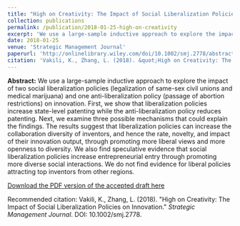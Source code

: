 ```yaml
---
title: "High on Creativity: The Impact of Social Liberalization Policies on Innovation"
collection: publications
permalink: /publication/2018-01-25-high-on-creativity
excerpt: 'We use a large-sample inductive approach to explore the impact of two social liberalization policies (legalization of same-sex civil unions and medical marijuana) and one anti-liberalization policy (passage of abortion restrictions) on innovation. First, we show that liberalization policies increase state-level patenting while the anti-liberalization policy reduces patenting. Next, we examine three possible mechanisms that could explain the findings. The results suggest...'
date: 2018-01-25
venue: 'Strategic Management Journal'
paperurl: 'http://onlinelibrary.wiley.com/doi/10.1002/smj.2778/abstract'
citation: 'Vakili, K., Zhang, L. (2018). &quot;High on Creativity: The Impact of Social Liberalization Policies on Innovation.&quot; <i>Strategic Management Journal</i>. DOI: 10.1002/smj.2778.'
---
```

<b>Abstract:</b> We use a large-sample inductive approach to explore the impact of two social liberalization policies (legalization of same-sex civil unions and medical marijuana) and one anti-liberalization policy (passage of abortion restrictions) on innovation. First, we show that liberalization policies increase state-level patenting while the anti-liberalization policy reduces patenting. Next, we examine three possible mechanisms that could explain the findings. The results suggest that liberalization policies can increase the collaboration diversity of inventors, and hence the rate, novelty, and impact of their innovation output, through promoting more liberal views and more openness to diversity. We also find speculative evidence that social liberalization policies increase entrepreneurial entry through promoting more diverse social interactions. We do not find evidence for liberal policies attracting top inventors from other regions.

[Download the PDF version of the accepted draft here](http://onlinelibrary.wiley.com/doi/10.1002/smj.2778/abstract)

Recommended citation: Vakili, K., Zhang, L. (2018). "High on Creativity: The Impact of Social Liberalization Policies on Innovation." <i>Strategic Management Journal</i>. DOI: 10.1002/smj.2778.
